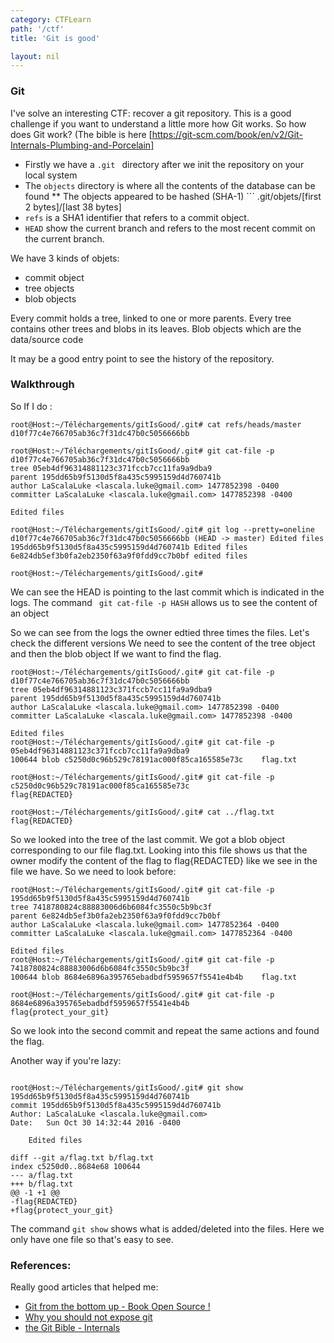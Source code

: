 ```yaml
---
category: CTFLearn
path: '/ctf'
title: 'Git is good'

layout: nil
---
```


### Git

I've solve an interesting CTF: recover a git repository. This is a good challenge if you want to understand a little more how Git works.
So how does Git work? (The bible is here [https://git-scm.com/book/en/v2/Git-Internals-Plumbing-and-Porcelain]
* Firstly we have a ```.git ``` directory after we init the repository on your local system
* The ```objects``` directory is where all the contents of the database can be found
** The objects appeared to be hashed (SHA-1) ``` .git/objets/[first 2 bytes]/[last 38 bytes]
* ```refs``` is a SHA1 identifier that refers to a commit object.
* ```HEAD``` show the current branch and refers to the most recent commit on the current branch.

We have 3 kinds of objets: 
* commit object
* tree objects
* blob objects

Every commit holds a tree, linked to one or more parents.
Every tree contains other trees and blobs in its leaves.
Blob objects which are the data/source code 

It may be a good entry point to see the history of the repository.

### Walkthrough

So If I do :
```
root@Host:~/Téléchargements/gitIsGood/.git# cat refs/heads/master 
d10f77c4e766705ab36c7f31dc47b0c5056666bb

root@Host:~/Téléchargements/gitIsGood/.git# git cat-file -p d10f77c4e766705ab36c7f31dc47b0c5056666bb
tree 05eb4df96314881123c371fccb7cc11fa9a9dba9
parent 195dd65b9f5130d5f8a435c5995159d4d760741b
author LaScalaLuke <lascala.luke@gmail.com> 1477852398 -0400
committer LaScalaLuke <lascala.luke@gmail.com> 1477852398 -0400

Edited files

root@Host:~/Téléchargements/gitIsGood/.git# git log --pretty=oneline
d10f77c4e766705ab36c7f31dc47b0c5056666bb (HEAD -> master) Edited files
195dd65b9f5130d5f8a435c5995159d4d760741b Edited files
6e824db5ef3b0fa2eb2350f63a9f0fdd9cc7b0bf edited files

root@Host:~/Téléchargements/gitIsGood/.git# 
```

We can see the HEAD is pointing to the last commit which is indicated in the logs.
The command ``` git cat-file -p HASH``` allows us to see the content of an object

So we can see from the logs the owner edtied three times the files. Let's check the different versions
We need to see the content of the tree object and then the blob object If we want to find the flag.

```
root@Host:~/Téléchargements/gitIsGood/.git# git cat-file -p d10f77c4e766705ab36c7f31dc47b0c5056666bb
tree 05eb4df96314881123c371fccb7cc11fa9a9dba9
parent 195dd65b9f5130d5f8a435c5995159d4d760741b
author LaScalaLuke <lascala.luke@gmail.com> 1477852398 -0400
committer LaScalaLuke <lascala.luke@gmail.com> 1477852398 -0400

Edited files
root@Host:~/Téléchargements/gitIsGood/.git# git cat-file -p 05eb4df96314881123c371fccb7cc11fa9a9dba9
100644 blob c5250d0c96b529c78191ac000f85ca165585e73c	flag.txt

root@Host:~/Téléchargements/gitIsGood/.git# git cat-file -p c5250d0c96b529c78191ac000f85ca165585e73c
flag{REDACTED}

root@Host:~/Téléchargements/gitIsGood/.git# cat ../flag.txt 
flag{REDACTED}
```
So we looked into the tree of the last commit. We got a blob object corresponding to our file flag.txt. Looking into this file shows us that the owner modify the content of the flag to flag{REDACTED} like we see in the file we have.
So we need to look before:

```
root@Host:~/Téléchargements/gitIsGood/.git# git cat-file -p 195dd65b9f5130d5f8a435c5995159d4d760741b
tree 7418780824c88883006d6b6084fc3550c5b9bc3f
parent 6e824db5ef3b0fa2eb2350f63a9f0fdd9cc7b0bf
author LaScalaLuke <lascala.luke@gmail.com> 1477852364 -0400
committer LaScalaLuke <lascala.luke@gmail.com> 1477852364 -0400

Edited files
root@Host:~/Téléchargements/gitIsGood/.git# git cat-file -p 7418780824c88883006d6b6084fc3550c5b9bc3f
100644 blob 8684e6896a395765ebadbdf5959657f5541e4b4b	flag.txt

root@Host:~/Téléchargements/gitIsGood/.git# git cat-file -p 8684e6896a395765ebadbdf5959657f5541e4b4b
flag{protect_your_git} 
```

So we look into the second commit and repeat the same actions and found the flag.

Another way if you're lazy:

```

root@Host:~/Téléchargements/gitIsGood/.git# git show 195dd65b9f5130d5f8a435c5995159d4d760741b
commit 195dd65b9f5130d5f8a435c5995159d4d760741b
Author: LaScalaLuke <lascala.luke@gmail.com>
Date:   Sun Oct 30 14:32:44 2016 -0400

    Edited files

diff --git a/flag.txt b/flag.txt
index c5250d0..8684e68 100644
--- a/flag.txt
+++ b/flag.txt
@@ -1 +1 @@
-flag{REDACTED}
+flag{protect_your_git}
```


The command ```git show``` shows what is added/deleted into the files. Here we only have one file so that's easy to see.

### References:

Really good articles that helped me:

* [Git from the bottom up - Book Open Source !](https://jwiegley.github.io/git-from-the-bottom-up/)
* [Why you should not expose git](https://en.internetwache.org/dont-publicly-expose-git-or-how-we-downloaded-your-websites-sourcecode-an-analysis-of-alexas-1m-28-07-2015/)
* [the Git Bible - Internals](https://git-scm.com/book/en/v2/Git-Internals-Plumbing-and-Porcelain)

